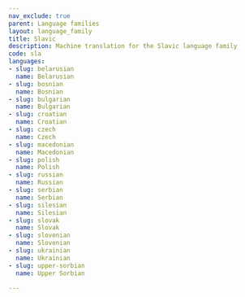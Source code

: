 ```yaml
---
nav_exclude: true
parent: Language families
layout: language_family
title: Slavic
description: Machine translation for the Slavic language family
code: sla
languages:
- slug: belarusian
  name: Belarusian
- slug: bosnian
  name: Bosnian
- slug: bulgarian
  name: Bulgarian
- slug: croatian
  name: Croatian
- slug: czech
  name: Czech
- slug: macedonian
  name: Macedonian
- slug: polish
  name: Polish
- slug: russian
  name: Russian
- slug: serbian
  name: Serbian
- slug: silesian
  name: Silesian
- slug: slovak
  name: Slovak
- slug: slovenian
  name: Slovenian
- slug: ukrainian
  name: Ukrainian
- slug: upper-sorbian
  name: Upper Sorbian

---
```



